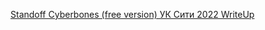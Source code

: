 [Standoff Cyberbones (free version) УК Сити 2022 WriteUp](WriteUp's/Standoff%20Cyberbones%20(free%20version)%20УК%20Сити%202022%20WriteUp.md)
